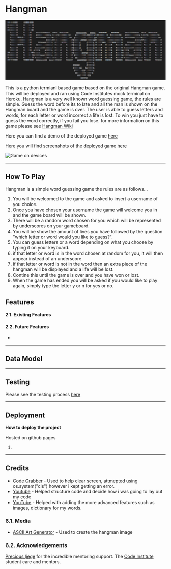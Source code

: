# Hangman

![Hangman](assets/images//Hangman.PNG)

This is a python termianl based game based on the original Hangman game. This will be deployed and ran
using Code Institutes mock terminal on Heroku. Hangman is a very well known word guessing game, the rules
are simple. Guess the word before its to late and all the man is shown on the Hangman board and the game
is over. The user is able to guess letters and words, for each letter or word incorrect a life is lost. 
To win you just have to guess the word correctly, if you fail you lose. for more information on this game 
please see [Hangman Wiki](https://en.wikipedia.org/wiki/Hangman_(game)) 


Here you can find a demo of the deployed game [here]()

Here you will find screenshots of the deployed game [here]()

![Game on devices]()

---

## How To Play

Hangman is a simple word guessing game the rules are as follows...

1. You will be welcomed to the game and asked to insert a username of you choice. 
2. Once you have chosen your username the game will welcome you in and the game board will be shown.
3. There will be a random word chosen for you which will be represented by underscores on your gameboard.
4. You will be show the amount of lives you have followed by the question "which letter or word would you like to guess?".
5. You can guess letters or a word depending on what you choose by typing it on your keyboard. 
6. if that letter or word is in the word chosen at random for you, it will then appear instead of an underscore. 
7. if that letter or word is not in the word then an extra piece of the hangman will be displayed and a life will be lost. 
8. Contine this until the game is over and you have won or lost. 
9. When the game has ended you will be asked if you would like to play again, simply type the letter y or n for yes or no.

 
## Features

#### 2.1. Existing Features

#### 2.2. Future Features
- 

---

## Data Model

---

## Testing

Please see the testing process [here](testing.md)

---

## Deployment

**How to deploy the project**

Hosted on github pages

1. 

---

## Credits
- [Code Grabber](https://www.codegrepper.com/code-examples/python/how+to+clear+the+console+in+python) - Used to help clear screen, attmepted using os.system("cls") however i kept getting an error.
- [Youtube](https://www.youtube.com/watch?v=m4nEnsavl6w&t=191s) - Helped structure code and decide how i was going to lay out my code
- [YouTube](https://www.youtube.com/watch?v=3_CX0aD9Fdg) - Helped with adding the more advanced features such as images, dictionary for my words.

### 6.1. Media
- [ASCII Art Generator](https://patorjk.com/software/taag/#p=display&f=Doh&t=Hangman) - Used to create the hangman image

### 6.2. Acknowledgements
[Precious Ijege](https://www.linkedin.com/in/precious-ijege-908a00168/?originalSubdomain=ng) for the incredible mentoring support.
The [Code Institute](https://codeinstitute.net/) student care and mentors.  
